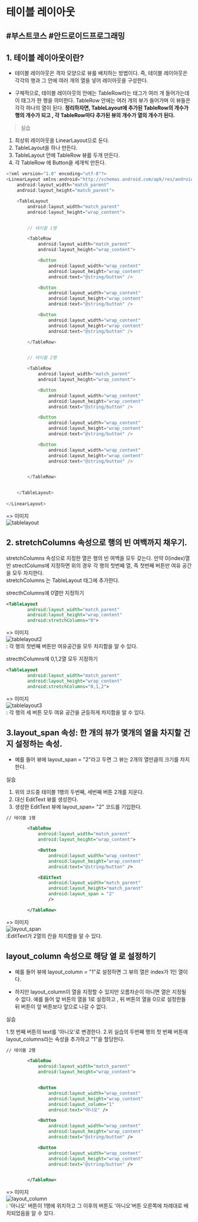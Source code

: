 # 테이블 레이아웃
## \#부스트코스 \#안드로이드프로그래밍 


## 1. 테이블 레이아웃이란?

* 테이블 레이아웃은 격자 모양으로 뷰를 배치하는 방법이다. 즉, 테이블 레이아웃은 각각의 행과 그 안에 여러 개의 열을 넣어 레이아웃을 구성한다.  
 
* 구체적으로, 테이블 레이아웃의 안에는 TableRow라는 태그가 여러 개 들어가는데 이 태그가 한 행을 의미한다. TableRow 안에는 여러 개의 뷰가 들어가며 이 뷰들은 각각 하나의 열이 된다. **정리하자면, TableLayout에 추가된 TableRow의 개수가 행의 개수가 되고 , 각 TableRow마다 추가된 뷰의 개수가 열의 개수가 된다.**



> 실습 
1. 최상위 레이아웃을 LinearLayout으로 둔다.
2. TableLayout을 하나 만든다. 
3. TableLayout 안에 TableRow 뷰를 두개 만든다. 
4. 각 TableRow 에 Button을 세개씩 만든다. 

```java
<?xml version="1.0" encoding="utf-8"?>
<LinearLayout xmlns:android="http://schemas.android.com/apk/res/android"
    android:layout_width="match_parent"
    android:layout_height="match_parent">

    <TableLayout
        android:layout_width="match_parent"
        android:layout_height="wrap_content">


        // 테이블 1행

        <TableRow
            android:layout_width="match_parent"
            android:layout_height="wrap_content">

            <Button
                android:layout_width="wrap_content"
                android:layout_height="wrap_content"
                android:text="@string/button" />

            <Button
                android:layout_width="wrap_content"
                android:layout_height="wrap_content"
                android:text="@string/button" />

            <Button
                android:layout_width="wrap_content"
                android:layout_height="wrap_content"
                android:text="@string/button" />

        </TableRow>


        // 테이블 2행

        <TableRow
            android:layout_width="match_parent"
            android:layout_height="wrap_content">

            <Button
                android:layout_width="wrap_content"
                android:layout_height="wrap_content"
                android:text="@string/button" />

            <Button
                android:layout_width="wrap_content"
                android:layout_height="wrap_content"
                android:text="@string/button" />

            <Button
                android:layout_width="wrap_content"
                android:layout_height="wrap_content"
                android:text="@string/button" />


        </TableRow>


    </TableLayout>
    
</LinearLayout>
```
=> 이미지 
<br>![tablelayout](https://user-images.githubusercontent.com/38216027/61781064-9f941c00-ae3e-11e9-9deb-2f488fb2a1b6.png)



## 2. stretchColumns 속성으로 행의 빈 여백까지 채우기.

stretchColumns 속성으로 지정한 열은 행의 빈 여백을 모두 갖는다. 
만약 0(index)열만 strectColums에 지정하면 위의 경우 각 행의 첫번째 열, 즉 첫번째 버튼만 여유 공간을 모두 차지한다.
<br> stretchColumns 는 TableLayout 태그에 추가한다. 


strecthColumns에 0열만 지정하기
```xml 
<TableLayout
        android:layout_width="match_parent"
        android:layout_height="wrap_content"
        android:stretchColumns="0">

```
=> 이미지
<br>
![tablelayout2](https://user-images.githubusercontent.com/38216027/61781772-ec2c2700-ae3f-11e9-8728-014cf422c6e9.png)
<br>: 각 행의 첫번째 버튼만 여유공간을 모두 차지함을 알 수 있다. 

strecthColumns에 0,1,2열 모두 지정하기
```xml 
<TableLayout
        android:layout_width="match_parent"
        android:layout_height="wrap_content"
        android:stretchColumns="0,1,2">
```
=> 이미지
<br>![tablelayout3](https://user-images.githubusercontent.com/38216027/61782032-5349db80-ae40-11e9-99a6-296240236286.png)
<br>: 각 행의 세 버튼 모두 여유 공간을 균등하게 차지함을 알 수 있다. 

## 3.layout_span 속성: 한 개의 뷰가 몇개의 열을 차지할 건지 설정하는 속성. 

* 예를 들어 뷰에 layout_span = "2"라고 두면 그 뷰는 2개의 열만큼의 크기를 차지한다. 

실습
1. 위의 코드중 테이블 1행의 두번째, 세번째 버튼 2개를 지운다.
2. 대신 EditText 뷰를 생성한다.
3. 생성한 EditText 뷰에 layout_span= "2" 코드를 기입한다.

```xml
// 테이블 1행

        <TableRow
            android:layout_width="match_parent"
            android:layout_height="wrap_content">

            <Button
                android:layout_width="wrap_content"
                android:layout_height="wrap_content"
                android:text="@string/button" />

            <EditText
                android:layout_width="match_parent"
                android:layout_height="match_parent"
                android:layout_span = "2"
                />

        </TableRow>
```
=> 이미지
<br>![layout_span](https://user-images.githubusercontent.com/38216027/61783298-87260080-ae42-11e9-8ede-382b2cda273d.png)
<br>:EditText가 2열의 칸을 차지함을 알 수 있다.

## layout_column 속성으로 해당 열 로 설정하기

* 예를 들어 뷰에 layout_column = "1"로 설정하면  그 뷰의 열은 index가 1인 열이다. 

* 하지만 layout_column이 열을 지정할 수 있지만 오름차순이 아니면 열은 지정될 수 없다. 예를 들어 앞 버튼의 열을 1로 설정하고 , 뒤 버튼의 열을 0으로 설정한들 뒤 버튼이 앞 버튼보다 앞으로 나갈 수 없다.  

실습

1.첫 번째 버튼의 text를 '아니오'로 변경한다. 
2.위 실습의 두번째 행의 첫 번째 버튼에 layout_columns라는 속성을 추가하고 "1"을 할당한다. 

```xml 
// 테이블 2행

        <TableRow
            android:layout_width="match_parent"
            android:layout_height="wrap_content">


            <Button
                android:layout_width="wrap_content"
                android:layout_height="wrap_content"
                android:layout_column="1"
                android:text="아니오" />

            <Button
                android:layout_width="wrap_content"
                android:layout_height="wrap_content"
                android:text="@string/button" />

            <Button
                android:layout_width="wrap_content"
                android:layout_height="wrap_content"
                android:text="@string/button" />


        </TableRow>
```
=> 이미지
<br>![layout_column](https://user-images.githubusercontent.com/38216027/61784635-087e9280-ae45-11e9-8c31-b1c756581f79.png)
<br>: '아니오' 버튼이 1행에 위치하고 그 이후의 버튼도 '아니오'버튼 오른쪽에 차례대로 배치되었음을 알 수 있다. 
